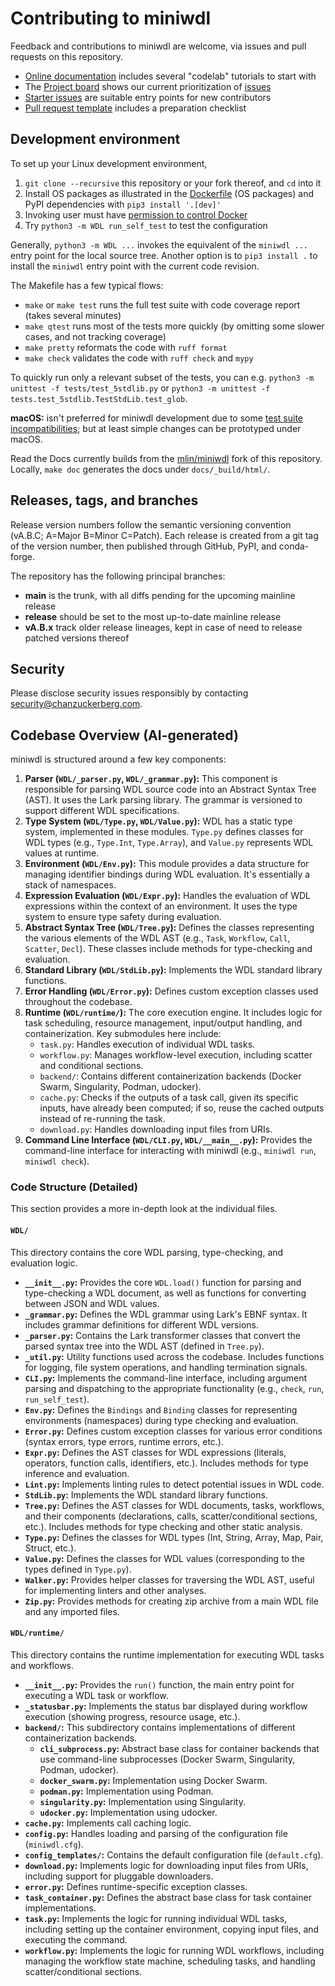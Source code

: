 # Contributing to miniwdl

Feedback and contributions to miniwdl are welcome, via issues and pull requests on this repository.

* [Online documentation](https://miniwdl.readthedocs.io/en/latest/) includes several "codelab" tutorials to start with
* The [Project board](https://github.com/chanzuckerberg/miniwdl/projects/1) shows our current prioritization of [issues](https://github.com/chanzuckerberg/miniwdl/issues)
* [Starter issues](https://github.com/chanzuckerberg/miniwdl/issues?q=is%3Aopen+is%3Aissue+label%3Astarter) are suitable entry points for new contributors
* [Pull request template](https://github.com/chanzuckerberg/miniwdl/blob/main/.github/pull_request_template.md) includes a preparation checklist

## Development environment

To set up your Linux development environment,

1. `git clone --recursive` this repository or your fork thereof, and `cd` into it
2. Install OS packages as illustrated in the [Dockerfile](https://github.com/chanzuckerberg/miniwdl/blob/main/Dockerfile) (OS packages) and PyPI dependencies with `pip3 install '.[dev]'`
3. Invoking user must have [permission to control Docker](https://docs.docker.com/install/linux/linux-postinstall/#manage-docker-as-a-non-root-user)
4. Try `python3 -m WDL run_self_test` to test the configuration

Generally, `python3 -m WDL ...` invokes the equivalent of the `miniwdl ...` entry point for the local source tree. Another option is to `pip3 install .` to install the `miniwdl` entry point with the current code revision.

The Makefile has a few typical flows:

- `make` or `make test` runs the full test suite with code coverage report (takes several minutes)
- `make qtest` runs most of the tests more quickly (by omitting some slower cases, and not tracking coverage)
- `make pretty` reformats the code with `ruff format`
- `make check` validates the code with `ruff check` and `mypy`

To quickly run only a relevant subset of the tests, you can e.g. `python3 -m unittest -f tests/test_5stdlib.py` or `python3 -m unittest -f tests.test_5stdlib.TestStdLib.test_glob`.

**macOS:** isn't preferred for miniwdl development due to some [test suite incompatibilities](https://github.com/chanzuckerberg/miniwdl/issues/145); but at least simple changes can be prototyped under macOS.

Read the Docs currently builds from the [mlin/miniwdl](https://github.com/mlin/miniwdl) fork of this repository. Locally, `make doc` generates the docs under `docs/_build/html/`.

## Releases, tags, and branches

Release version numbers follow the semantic versioning convention (vA.B.C; A=Major B=Minor C=Patch). Each release is created from a git tag of the version number, then published through GitHub, PyPI, and conda-forge.

The repository has the following principal branches:

* **main** is the trunk, with all diffs pending for the upcoming mainline release
* **release** should be set to the most up-to-date mainline release
* **vA.B.x** track older release lineages, kept in case of need to release patched versions thereof

## Security

Please disclose security issues responsibly by contacting security@chanzuckerberg.com.

## Codebase Overview (AI-generated)

miniwdl is structured around a few key components:

1.  **Parser (`WDL/_parser.py`, `WDL/_grammar.py`):** This component is responsible for parsing WDL source code into an Abstract Syntax Tree (AST). It uses the Lark parsing library. The grammar is versioned to support different WDL specifications.
1.  **Type System (`WDL/Type.py`, `WDL/Value.py`):** WDL has a static type system, implemented in these modules.  `Type.py` defines classes for WDL types (e.g., `Type.Int`, `Type.Array`), and `Value.py` represents WDL values at runtime.
1.  **Environment (`WDL/Env.py`):**  This module provides a data structure for managing identifier bindings during WDL evaluation. It's essentially a stack of namespaces.
1.  **Expression Evaluation (`WDL/Expr.py`):** Handles the evaluation of WDL expressions within the context of an environment. It uses the type system to ensure type safety during evaluation.
1.  **Abstract Syntax Tree (`WDL/Tree.py`):** Defines the classes representing the various elements of the WDL AST (e.g., `Task`, `Workflow`, `Call`, `Scatter`, `Decl`). These classes include methods for type-checking and evaluation.
1.  **Standard Library (`WDL/StdLib.py`):** Implements the WDL standard library functions.
9. **Error Handling (`WDL/Error.py`):** Defines custom exception classes used throughout the codebase.
1.  **Runtime (`WDL/runtime/`):** The core execution engine.  It includes logic for task scheduling, resource management, input/output handling, and containerization.  Key submodules here include:
    *   `task.py`: Handles execution of individual WDL tasks.
    *   `workflow.py`: Manages workflow-level execution, including scatter and conditional sections.
    *   `backend/`:  Contains different containerization backends (Docker Swarm, Singularity, Podman, udocker).
    *   `cache.py`: Checks if the outputs of a task call, given its specific inputs, have already been computed; if so, reuse the cached outputs instead of re-running the task.
    *   `download.py`: Handles downloading input files from URIs.
1.  **Command Line Interface (`WDL/CLI.py`, `WDL/__main__.py`):** Provides the command-line interface for interacting with miniwdl (e.g., `miniwdl run`, `miniwdl check`).

### Code Structure (Detailed)

This section provides a more in-depth look at the individual files.

#### `WDL/`

This directory contains the core WDL parsing, type-checking, and evaluation logic.

*   **`__init__.py`:**  Provides the core `WDL.load()` function for parsing and type-checking a WDL document, as well as functions for converting between JSON and WDL values.
*   **`_grammar.py`:**  Defines the WDL grammar using Lark's EBNF syntax.  It includes grammar definitions for different WDL versions.
*   **`_parser.py`:**  Contains the Lark transformer classes that convert the parsed syntax tree into the WDL AST (defined in `Tree.py`).
*   **`_util.py`:** Utility functions used across the codebase.  Includes functions for logging, file system operations, and handling termination signals.
*   **`CLI.py`:**  Implements the command-line interface, including argument parsing and dispatching to the appropriate functionality (e.g., `check`, `run`, `run_self_test`).
*   **`Env.py`:**  Defines the `Bindings` and `Binding` classes for representing environments (namespaces) during type checking and evaluation.
*   **`Error.py`:**  Defines custom exception classes for various error conditions (syntax errors, type errors, runtime errors, etc.).
*   **`Expr.py`:** Defines the AST classes for WDL expressions (literals, operators, function calls, identifiers, etc.). Includes methods for type inference and evaluation.
*   **`Lint.py`:** Implements linting rules to detect potential issues in WDL code.
*   **`StdLib.py`:** Implements the WDL standard library functions.
*   **`Tree.py`:** Defines the AST classes for WDL documents, tasks, workflows, and their components (declarations, calls, scatter/conditional sections, etc.). Includes methods for type checking and other static analysis.
*   **`Type.py`:**  Defines the classes for WDL types (Int, String, Array, Map, Pair, Struct, etc.).
*   **`Value.py`:** Defines the classes for WDL values (corresponding to the types defined in `Type.py`).
*   **`Walker.py`:**  Provides helper classes for traversing the WDL AST, useful for implementing linters and other analyses.
*   **`Zip.py`:** Provides methods for creating zip archive from a main WDL file and any imported files.

#### `WDL/runtime/`

This directory contains the runtime implementation for executing WDL tasks and workflows.

*   **`__init__.py`:** Provides the `run()` function, the main entry point for executing a WDL task or workflow.
*   **`_statusbar.py`:**  Implements the status bar displayed during workflow execution (showing progress, resource usage, etc.).
*   **`backend/`:**  This subdirectory contains implementations of different containerization backends.
    *   **`cli_subprocess.py`:**  Abstract base class for container backends that use command-line subprocesses (Docker Swarm, Singularity, Podman, udocker).
    *   **`docker_swarm.py`:**  Implementation using Docker Swarm.
    *   **`podman.py`:** Implementation using Podman.
    *   **`singularity.py`:** Implementation using Singularity.
    *   **`udocker.py`:** Implementation using udocker.
*   **`cache.py`:**  Implements call caching logic.
*   **`config.py`:** Handles loading and parsing of the configuration file (`miniwdl.cfg`).
*   **`config_templates/`:**  Contains the default configuration file (`default.cfg`).
*   **`download.py`:** Implements logic for downloading input files from URIs, including support for pluggable downloaders.
*   **`error.py`:**  Defines runtime-specific exception classes.
*   **`task_container.py`:**  Defines the abstract base class for task container implementations.
*   **`task.py`:**  Implements the logic for running individual WDL tasks, including setting up the container environment, copying input files, and executing the command.
*   **`workflow.py`:** Implements the logic for running WDL workflows, including managing the workflow state machine, scheduling tasks, and handling scatter/conditional sections.
